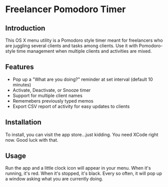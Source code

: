 # Freelancer Pomodoro Timer

## Introduction

This OS X menu utility is a Pomodoro style timer meant for freelancers who are juggling several clients and tasks
among clients. Use it with Pomodoro-style time management when
multiple clients and activities are mixed.

## Features

* Pop up a "What are you doing?" reminder at set interval (default 10 minutes)
* Activate, Deactivate, or Snooze timer
* Support for multiple client names
* Rememebers previously typed memos
* Export CSV report of activity for easy updates to clients

## Installation

To install, you can visit the app store...just kidding. You need XCode right now. Good luck with that.

## Usage

Run the app and a little clock icon will appear in your menu. When it's running, it's red. When it's stopped, it's black. Every so often, it will pop up a window asking what you are currently doing.